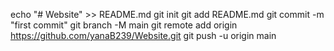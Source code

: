 echo "# Website" >> README.md
git init
git add README.md
git commit -m "first commit"
git branch -M main
git remote add origin https://github.com/yanaB239/Website.git
git push -u origin main
